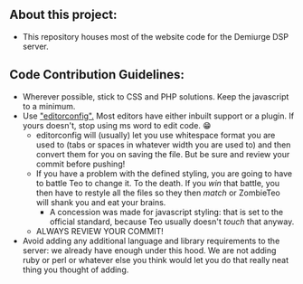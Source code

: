 ## About this project:
* This repository houses most of the website code for the Demiurge DSP server.

## Code Contribution Guidelines:
* Wherever possible, stick to CSS and PHP solutions. Keep the javascript to a minimum.
* Use ["editorconfig".](http://editorconfig.org/#download) Most editors have either inbuilt support or a plugin. If yours doesn't, stop using ms word to edit code. :grin:
  * editorconfig will (usually) let you use whitespace format you are used to (tabs or spaces in whatever width you are used to) and then convert them for you on saving the file. But be sure and review your commit before pushing!
  * If you have a problem with the defined styling, you are going to have to battle Teo to change it. To the death. If you *win* that battle, you then have to restyle all the files so they then *match* or ZombieTeo will shank you and eat your brains.
    * A concession was made for javascript styling: that is set to the official standard, because Teo usually doesn't *touch* that anyway.
  * ALWAYS REVIEW YOUR COMMIT!
* Avoid adding any additional language and library requirements to the server: we already have enough under this hood. We are not adding ruby or perl or whatever else you think would let you do that really neat thing you thought of adding.
